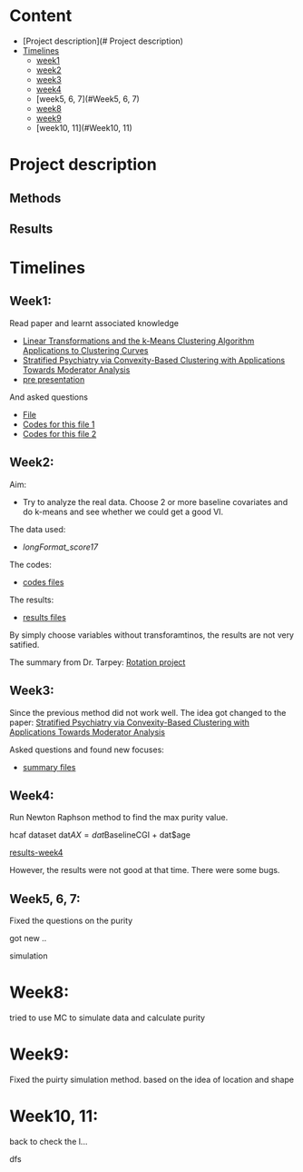 
Content
=================

<!--ts-->
   * [Project description](# Project description)
   * [Timelines](#Timelines)
      * [week1](#Week1)
      * [week2](#Week2)
      * [week3](#Week3)
      * [week4](#Week4)
      * [week5, 6, 7](#Week5, 6, 7)
      * [week8](#Week8)
      * [week9](#Week9)
      * [week10, 11](#Week10, 11)
<!--te-->


# Project description

## Methods

## Results


# Timelines

## Week1:

Read paper and learnt associated knowledge

* [Linear Transformations and the k-Means Clustering Algorithm Applications to Clustering Curves](https://github.com/sakuramomo1005/Functional-data-analysis-draft/blob/master/Wrapup0418/papers/Linear%20Transformations%20and%20the%20k-Means%20Clustering%20Algorithm%20Applications%20to%20Clustering%20Curves.pdf)
* [Stratified Psychiatry via Convexity-Based Clustering with Applications Towards Moderator Analysis](https://github.com/sakuramomo1005/Functional-data-analysis-draft/blob/master/Wrapup0418/papers/Stratified%20Psychiatry%20via%20Convexity-Based%20Clustering%20with%20Applications%20Towards%20Moderator%20Analysis.pdf)
* [pre presentation](https://github.com/sakuramomo1005/Functional-data-analysis-draft/blob/master/Wrapup0418/papers/talkFDNY.pdf)

And asked questions 
* [File](https://github.com/sakuramomo1005/Functional-data-analysis-draft/blob/master/Wrapup0418/results/some%20understandings%20and%20questions-Kate-2019-01-24.pdf)
* [Codes for this file 1](https://github.com/sakuramomo1005/Functional-data-analysis-draft/blob/master/Wrapup0418/codes/some%20understandings%20and%20questions-Kate-2019-01-24.Rmd)
* [Codes for this file 2](https://github.com/sakuramomo1005/Functional-data-analysis-draft/blob/master/Wrapup0418/codes/simulation%20and%20draw%20figure4%200124.R)


## Week2:

Aim: 

* Try to analyze the real data. Choose 2 or more baseline covariates and do k-means and see whether we could get a good VI.

The data used: 

* *longFormat_score17*

The codes: 

* [codes files](https://github.com/sakuramomo1005/Functional-data-analysis-draft/tree/master/Wrapup0418/codes/VI)

The results:

* [results files](https://github.com/sakuramomo1005/Functional-data-analysis-draft/tree/master/Wrapup0418/results/VI)

By simply choose variables without transforamtinos, the results are not very satified. 

The summary from Dr. Tarpey: [Rotation project](https://github.com/sakuramomo1005/Functional-data-analysis-draft/blob/master/Wrapup0418/results/KateRotationProject2.pdf)

## Week3:

Since the previous method did not work well. The idea got changed to the paper: [Stratified Psychiatry via Convexity-Based Clustering with Applications Towards Moderator Analysis](https://github.com/sakuramomo1005/Functional-data-analysis-draft/blob/master/Wrapup0418/papers/Stratified%20Psychiatry%20via%20Convexity-Based%20Clustering%20with%20Applications%20Towards%20Moderator%20Analysis.pdf)

Asked questions and found new focuses: 

* [summary files](https://github.com/sakuramomo1005/Functional-data-analysis-draft/tree/master/Wrapup0418/results/Purity)

## Week4:


Run Newton Raphson method to find the max purity value. 

hcaf dataset
dat$AX = dat$BaselineCGI + dat$age

[results-week4](https://github.com/sakuramomo1005/Functional-data-analysis-draft/blob/master/Wrapup0418/results/results.pdf)

However, the results were not good at that time. There were some bugs. 

## Week5, 6, 7:

Fixed the questions on the purity 
[](https://github.com/sakuramomo1005/Functional-data-analysis-draft/blob/master/Draft/Week6/purity%20confusion%20(2).ipynb)

got new ..

simulation 

# Week8:

tried to use MC to simulate data and calculate purity 


# Week9:

Fixed the puirty simulation method. based on the idea of location and shape

# Week10, 11:

back to check the l... 

dfs
